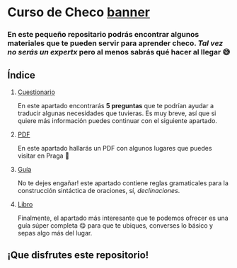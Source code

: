 # Curso de Checo [banner](banner.jpeg)

### En este pequeño repositario podrás encontrar algunos materiales que te pueden servir para aprender checo. *Tal vez no serás un expertx* pero al menos sabrás qué hacer al llegar :sweat_smile:



## Índice
1. [Cuestionario](/01-Cuestionario/)

     En este apartado encontrarás **5 preguntas** que te podrían ayudar a traducir algunas necesidades que tuvieras.
   Es muy breve, así que si quiere más información puedes continuar con el siguiente apartado.

   
2. [PDF](/02-PDF)

     En este apartado hallarás un PDF con algunos lugares que puedes visitar en Praga :star_struck:

   
3. [Guía](/03-Guía)

     No te dejes engañar! este apartado contiene reglas gramaticales para la construcción sintáctica de oraciones, sí, *declinaciones*.
   
4. [Libro](/04-milibro)

     Finalmente, el apartado más interesante que te podemos ofrecer es una guía súper completa :yum: para que te ubiques, converses lo básico y sepas algo más del lugar.

## ¡Que disfrutes este repositorio!
